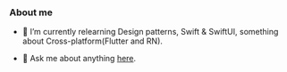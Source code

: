 <!--
**CoderQuinn/CoderQuinn** is a ✨ _special_ ✨ repository because its `README.md` (this file) appears on your GitHub profile.

Here are some ideas to get you started:

- 🔭 I’m currently working on ...

- 🌱 I’m currently learning ...

- 👯 I’m looking to collaborate on ...

- 🤔 I’m looking for help with ...

- 💬 Ask me about ...

- 📫 How to reach me: ...

- 😄 Pronouns: ...

- ⚡ Fun fact: ...
  -->

  ### About me

- 🌱 I’m currently relearning Design patterns, Swift & SwiftUI, something about Cross-platform(Flutter and RN).

- 💬 Ask me about anything [here](https://github.com/CoderQuinn/CoderQuinn/issues).
